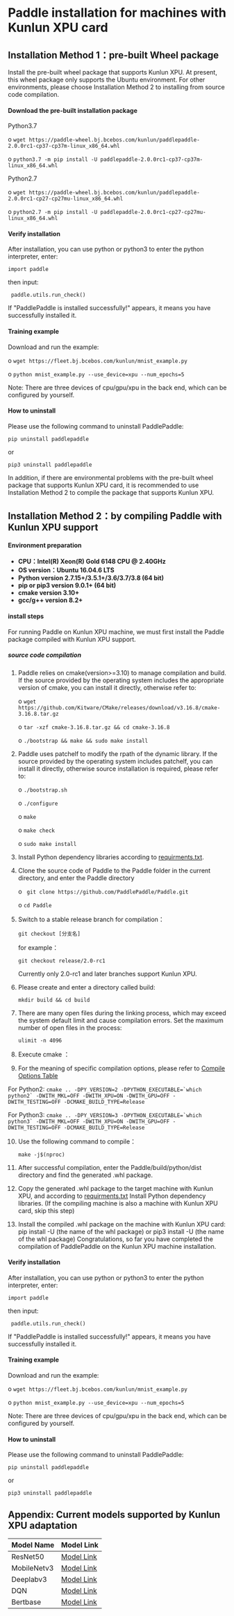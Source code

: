 # Paddle installation for machines with Kunlun XPU card

## Installation Method 1：pre-built Wheel package

Install the pre-built wheel package that supports Kunlun XPU. At present, this wheel package only supports the Ubuntu environment. For other environments, please choose Installation Method 2 to installing from source code compilation.

#### Download the pre-built installation package

Python3.7

o  ```wget https://paddle-wheel.bj.bcebos.com/kunlun/paddlepaddle-2.0.0rc1-cp37-cp37m-linux_x86_64.whl```

o  ```python3.7 -m pip install -U paddlepaddle-2.0.0rc1-cp37-cp37m-linux_x86_64.whl ```

Python2.7

o  ```wget https://paddle-wheel.bj.bcebos.com/kunlun/paddlepaddle-2.0.0rc1-cp27-cp27mu-linux_x86_64.whl```

o  ```python2.7 -m pip install -U paddlepaddle-2.0.0rc1-cp27-cp27mu-linux_x86_64.whl```



#### Verify installation

After installation, you can use python or python3 to enter the python interpreter, enter:

```import paddle ```

then input:

``` paddle.utils.run_check()```

If "PaddlePaddle is installed successfully!" appears, it means you have successfully installed it.



#### Training example

Download and run the example:

o  ```wget https://fleet.bj.bcebos.com/kunlun/mnist_example.py ```

o  ```python mnist_example.py --use_device=xpu --num_epochs=5```

Note: There are three devices of cpu/gpu/xpu in the back end, which can be configured by yourself.


#### How to uninstall

Please use the following command to uninstall PaddlePaddle:

 ```pip uninstall paddlepaddle```

or

 ```pip3 uninstall paddlepaddle ```

In addition, if there are environmental problems with the pre-built wheel package that supports Kunlun XPU card, it is recommended to use Installation Method 2 to compile the package that supports Kunlun XPU.



## Installation Method 2：by compiling Paddle with Kunlun XPU support

#### Environment preparation

- **CPU：Intel(R) Xeon(R) Gold 6148 CPU @ 2.40GHz**
- **OS version：Ubuntu 16.04.6 LTS**
- **Python version 2.7.15+/3.5.1+/3.6/3.7/3.8 (64 bit)**
- **pip or pip3 version 9.0.1+ (64 bit)**
- **cmake version 3.10+**
- **gcc/g++ version 8.2+**

#### install steps

For running Paddle on Kunlun XPU machine, we must first install the Paddle package compiled with Kunlun XPU support.

##### **source code compilation**

1. Paddle relies on cmake(version>=3.10) to manage compilation and build. If the source provided by the operating system includes the appropriate version of cmake, you can install it directly, otherwise refer to:

   o  ```wget https://github.com/Kitware/CMake/releases/download/v3.16.8/cmake-3.16.8.tar.gz```

   o  ```tar -xzf cmake-3.16.8.tar.gz && cd cmake-3.16.8 ```

   o  ```./bootstrap && make && sudo make install```

2. Paddle uses patchelf to modify the rpath of the dynamic library. If the source provided by the operating system includes patchelf, you can install it directly, otherwise source installation is required, please refer to:

   o  ```./bootstrap.sh ```

   o ``` ./configure ```

   o ``` make ```

   o ``` make check ```

   o  ```sudo make install```

3. Install Python dependency libraries according to [requirments.txt](https://github.com/PaddlePaddle/Paddle/blob/develop/python/requirements.txt).

4. Clone the source code of Paddle to the Paddle folder in the current directory, and enter the Paddle directory

   o ``` git clone https://github.com/PaddlePaddle/Paddle.git```

   o  ```cd Paddle```

5. Switch to a stable release branch for compilation：

   ```git checkout [分支名]```

   for example：

   ```git checkout release/2.0-rc1```

   Currently only 2.0-rc1 and later branches support Kunlun XPU.

6. Please create and enter a directory called build:

   ```mkdir build && cd build```

7. There are many open files during the linking process, which may exceed the system default limit and cause compilation errors. Set the maximum number of open files in the process:

   ```ulimit -n 4096```

8. Execute cmake ：
9. For the meaning of specific compilation options, please refer to [Compile Options Table](https://www.paddlepaddle.org.cn/documentation/docs/en/develop/install/Tables.html#Compile)

For Python2: ```cmake .. -DPY_VERSION=2 -DPYTHON_EXECUTABLE=`which python2` -DWITH_MKL=OFF -DWITH_XPU=ON -DWITH_GPU=OFF -DWITH_TESTING=OFF -DCMAKE_BUILD_TYPE=Release ```

For Python3: ```cmake .. -DPY_VERSION=3 -DPYTHON_EXECUTABLE=`which python3` -DWITH_MKL=OFF -DWITH_XPU=ON -DWITH_GPU=OFF -DWITH_TESTING=OFF -DCMAKE_BUILD_TYPE=Release ```

10. Use the following command to compile：

    ```make -j$(nproc)```

11. After successful compilation, enter the Paddle/build/python/dist directory and find the generated .whl package.

12. Copy the generated .whl package to the target machine with Kunlun XPU, and according to [requirments.txt](https://github.com/PaddlePaddle/Paddle/blob/develop/python/requirements.txt ) Install Python dependency libraries. (If the compiling machine is also a machine with Kunlun XPU card, skip this step)

13. Install the compiled .whl package on the machine with Kunlun XPU card: pip install -U (the name of the whl package) or pip3 install -U (the name of the whl package) Congratulations, so far you have completed the compilation of PaddlePaddle on the Kunlun XPU machine installation.



#### Verify installation

After installation, you can use python or python3 to enter the python interpreter, enter:

```import paddle ```

then input:

``` paddle.utils.run_check()```

If "PaddlePaddle is installed successfully!" appears, it means you have successfully installed it.



#### Training example

Download and run the example:

o  ```wget https://fleet.bj.bcebos.com/kunlun/mnist_example.py ```

o  ```python mnist_example.py --use_device=xpu --num_epochs=5```

Note: There are three devices of cpu/gpu/xpu in the back end, which can be configured by yourself.


#### How to uninstall

Please use the following command to uninstall PaddlePaddle:

 ```pip uninstall paddlepaddle```

or

 ```pip3 uninstall paddlepaddle ```


## Appendix: Current models supported by Kunlun XPU adaptation

|  Model Name  | Model Link |
|  ----  | ----  |
| ResNet50  | [Model Link](https://github.com/PaddlePaddle/PaddleClas/tree/dygraph/docs/zh_CN/extension/train_on_xpu.md) |
| MobileNetv3  | [Model Link](https://github.com/PaddlePaddle/PaddleClas/tree/dygraph/docs/zh_CN/extension/train_on_xpu.md) |
| Deeplabv3  | [Model Link](https://github.com/PaddlePaddle/PaddleSeg/blob/develop/legacy/docs/train_on_xpu.md) |
| DQN  | [Model Link](https://github.com/PaddlePaddle/PARL/blob/develop/examples/DQN/README.md) |
| Bertbase  | [Model Link](https://github.com/PaddlePaddle/PaddleNLP/blob/release/2.0-rc/legacy/pretrain_language_models/BERT/README.md) |

